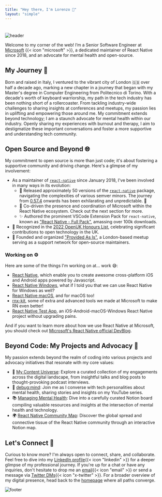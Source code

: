 ```yaml
---
title: "Hey there, I'm Lorenzo 👋"
layout: "simple"
---
```


#

![header](/images/about-me-header.jpg)

Welcome to my corner of the web! I’m a Senior Software Engineer at [Microsoft](https://www.microsoft.com/en-gb/) {{< icon "microsoft" >}}, a dedicated maintainer of React Native since 2018, and an advocate for mental health and open-source.

## My Journey 🚀

Born and raised in Italy, I ventured to the vibrant city of London 🇬🇧 over half a decade ago, marking a new chapter in a journey that began with my Master's degree in Computer Engineering from Politecnico di Torino. With a decade's worth of keyboard warriorship, my path in the tech industry has been nothing short of a rollercoaster. From tackling industry-wide challenges to sharing insights at conferences and meetups, my passion lies in uplifting and empowering those around me. My commitment extends beyond technology; I am a staunch advocate for mental health within our industry. Openly sharing my experiences with burnout and therapy, I aim to destigmatize these important conversations and foster a more supportive and understanding tech community.


## Open Source and Beyond 🌐

My commitment to open source is more than just code; it's about fostering a supportive community and driving change. Here's a glimpse of my involvement:

- As a maintainer of [`react-native`](https://reactnative.dev/) since January 2018, I've been involved in many ways in its evolution:
  - 🚀 Released approximately 50 versions of the [`react-native`](https://reactnative.dev/) package, navigating the complexities of various semver minors. The journey from [0.57.4](https://github.com/facebook/react-native/releases/tag/v0.57.4) onwards has been exhilarating and unpredictable. 🤯
  - 🤝 Co-driven the presence and coordination of Microsoft within the React Native ecosystem. Check out the next section for more.
  - ✨ Authored the prominent VSCode Extension Pack for `react-native`, known as ["React Native - Full Pack"](https://marketplace.visualstudio.com/items?itemName=kelset.rn-full-pack), amassing over 100k downloads.
- 🏅 Recognized in the [2022 OpenUK Honours List](https://openuk.uk/2022HonoursList/), celebrating significant contributions to open technology in the UK.
- 🤝 Founded and organized ["Provided As Is"](https://github.com/provided-as-is), a London-based meetup serving as a support network for open-source maintainers.

### Working on ⚙️

Here are some of the things I'm working on at... work 😅:

- [React Native](https://github.com/facebook/react-native), which enable you to create awesome cross-platform iOS and Android apps powered by Javascript.
- [React Native Windows](https://github.com/microsoft/react-native-windows), what if I told you that we can use React Native for Windows as well?
- [React Native macOS](https://github.com/microsoft/react-native-macos), and for macOS too!
- [rnx-kit](https://github.com/microsoft/rnx-kit), some of extra and advanced tools we made at Microsoft to make RN even better!
- [React Native Test App](https://github.com/microsoft/react-native-test-app), an iOS-Android-macOS-Windows React Native project without upgrading pains.

And if you want to learn more about how we use React Native at Microsoft, you should check out [Microsoft's React Native official DevBlog](https://devblogs.microsoft.com/react-native/).

## Beyond Code: My Projects and Advocacy 🌟

My passion extends beyond the realm of coding into various projects and advocacy initiatives that resonate with my core values:

- 💬 [My Content Universe](/tags): Explore a curated collection of my engagements across the digital landscape, from insightful talks and blog posts to thought-provoking podcast interviews.
- 🧠 [debug:mind](https://www.youtube.com/channel/UCbw5AHyRBNUFzTHCVuO5q9w?sub_confirmation=1): Join me as I converse with tech personalities about mental health, sharing stories and insights on my YouTube series.
- 📚 [Managing Mental Health](https://www.notion.so/lifeiswhat/Managing-Mental-Health-adb0fb63a8144951b304bfb3bb7ed482): Dive into a carefully curated Notion board compiling valuable resources and insights at the intersection of mental health and technology.
- 🌍 [React Native Community Map](https://www.notion.so/lifeiswhat/The-React-Native-Community-Map-07f3221c294d4c8ab65a13cf1dee6901): Discover the global spread and connective tissue of the React Native community through an interactive Notion map.


## Let's Connect 🤝

Curious to know more? I'm always open to connect, share, and collaborate. Feel free to dive into my [LinkedIn profile](https://www.linkedin.com/in/lorenzo-sciandra/){{< icon "linkedin" >}} for a deeper glimpse of my professional journey. If you're up for a chat or have any inquiries, don't hesitate to drop me an [email](mailto:notkelset@kelset.dev){{< icon "email" >}} or send a message via [Twitter DMs](https://twitter.com/kelset){{< icon "x-twitter" >}}. For a broader overview of my digital presence, head back to the [homepage](/) where all paths converge.

![footer](/images/about-me-footer.jpg)
